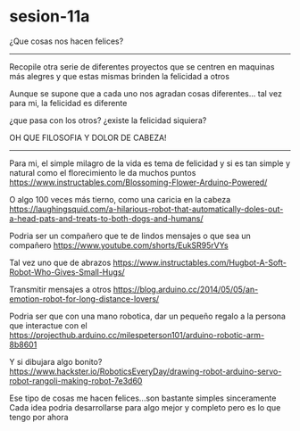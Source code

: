 # sesion-11a

¿Que cosas nos hacen felices?

---

Recopile otra serie de diferentes proyectos que se centren en maquinas más alegres y que estas mismas brinden la felicidad a otros

Aunque se supone que a cada uno nos agradan cosas diferentes... tal vez para mi, la felicidad es diferente

¿que pasa con los otros? ¿existe la felicidad siquiera?

OH QUE FILOSOFIA Y DOLOR DE CABEZA!

---

Para mi, el simple milagro de la vida es tema de felicidad y si es tan simple y natural como el florecimiento le da muchos puntos
https://www.instructables.com/Blossoming-Flower-Arduino-Powered/

O algo 100 veces más tierno, como una caricia en la cabeza
https://laughingsquid.com/a-hilarious-robot-that-automatically-doles-out-a-head-pats-and-treats-to-both-dogs-and-humans/

Podria ser un compañero que te de lindos mensajes o que sea un compañero
https://www.youtube.com/shorts/EukSR95rVYs

Tal vez uno que de abrazos
https://www.instructables.com/Hugbot-A-Soft-Robot-Who-Gives-Small-Hugs/

Transmitir mensajes a otros
https://blog.arduino.cc/2014/05/05/an-emotion-robot-for-long-distance-lovers/

Podria ser que con una mano robotica, dar un pequeño regalo a la persona que interactue con el
https://projecthub.arduino.cc/milespeterson101/arduino-robotic-arm-8b8601

Y si dibujara algo bonito?
https://www.hackster.io/RoboticsEveryDay/drawing-robot-arduino-servo-robot-rangoli-making-robot-7e3d60

Ese tipo de cosas me hacen felices...son bastante simples sinceramente
Cada idea podria desarrollarse para algo mejor y completo pero es lo que tengo por ahora

